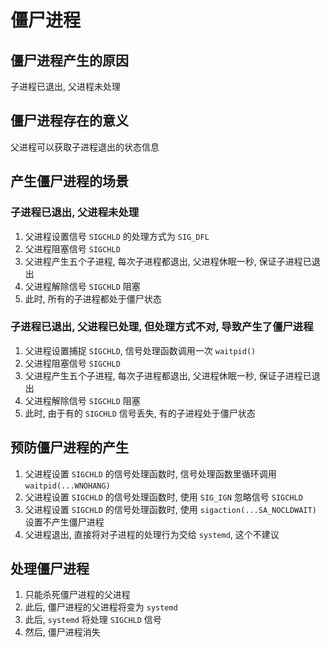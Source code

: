 
# 僵尸进程
## 僵尸进程产生的原因
子进程已退出, 父进程未处理

## 僵尸进程存在的意义
父进程可以获取子进程退出的状态信息

## 产生僵尸进程的场景
### 子进程已退出, 父进程未处理
1. 父进程设置信号 `SIGCHLD` 的处理方式为 `SIG_DFL`
2. 父进程阻塞信号 `SIGCHLD`
3. 父进程产生五个子进程, 每次子进程都退出, 父进程休眠一秒, 保证子进程已退出
4. 父进程解除信号 `SIGCHLD` 阻塞
5. 此时, 所有的子进程都处于僵尸状态

### 子进程已退出, 父进程已处理, 但处理方式不对, 导致产生了僵尸进程
1. 父进程设置捕捉 `SIGCHLD`, 信号处理函数调用一次 `waitpid()`
2. 父进程阻塞信号 `SIGCHLD`
3. 父进程产生五个子进程, 每次子进程都退出, 父进程休眠一秒, 保证子进程已退出
4. 父进程解除信号 `SIGCHLD` 阻塞
5. 此时, 由于有的 `SIGCHLD` 信号丢失, 有的子进程处于僵尸状态

## 预防僵尸进程的产生
1. 父进程设置 `SIGCHLD` 的信号处理函数时, 信号处理函数里循环调用 `waitpid(...WNOHANG)`
2. 父进程设置 `SIGCHLD` 的信号处理函数时, 使用 `SIG_IGN` 忽略信号 `SIGCHLD`
3. 父进程设置 `SIGCHLD` 的信号处理函数时, 使用 `sigaction(...SA_NOCLDWAIT)` 设置不产生僵尸进程
4. 父进程退出, 直接将对子进程的处理行为交给 `systemd`, 这个不建议

## 处理僵尸进程
1. 只能杀死僵尸进程的父进程
2. 此后, 僵尸进程的父进程将变为 `systemd`
3. 此后, `systemd` 将处理 `SIGCHLD` 信号
4. 然后, 僵尸进程消失

